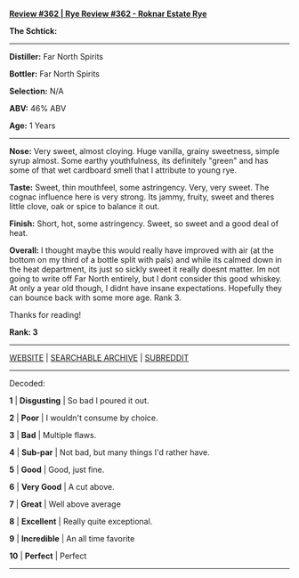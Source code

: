 
[**Review #362 | Rye Review #362 - Roknar Estate Rye**]( https://t8ke.review/review-362-roknar-estate-rye/)

**The Schtick:** 

-----

**Distiller:** Far North Spirits

**Bottler:** Far North Spirits

**Selection:** N/A

**ABV:**  46% ABV

**Age:** 1 Years 

-----

**Nose:**  Very sweet, almost cloying. Huge vanilla, grainy sweetness, simple syrup almost. Some earthy youthfulness, its definitely "green" and has some of that wet cardboard smell that I attribute to young rye.

**Taste:** Sweet, thin mouthfeel, some astringency. Very, very sweet. The cognac influence here is very strong. Its jammy, fruity, sweet and theres little clove, oak or spice to balance it out.

**Finish:** Short, hot, some astringency. Sweet, so sweet and a good deal of heat.

**Overall:** I thought maybe this would really have improved with air (at the bottom on my third of a bottle split with pals) and while its calmed down in the heat department, its just so sickly sweet it really doesnt matter. Im not going to write off Far North entirely, but I dont consider this good whiskey. At only a year old though, I didnt have insane expectations. Hopefully they can bounce back with some more age. Rank 3.

Thanks for reading!

**Rank: 3**



-----

[WEBSITE](https://t8ke.review) | [SEARCHABLE ARCHIVE](https://t8ke.review/review-archive/) | [SUBREDDIT](https://reddit.com/r/t8kereviews)

-----

Decoded:

**1** | **Disgusting** | So bad I poured it out.

**2** | **Poor** | I wouldn't consume by choice.

**3** | **Bad** | Multiple flaws.

**4** | **Sub-par** | Not bad, but many things I'd rather have.

**5** | **Good** | Good, just fine.

**6** | **Very Good** | A cut above.

**7** | **Great** | Well above average

**8** | **Excellent** | Really quite exceptional.

**9** | **Incredible** | An all time favorite

**10** | **Perfect** | Perfect

----

